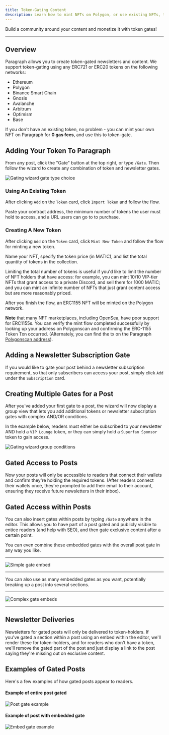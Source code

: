 ```yaml
---
title: Token-Gating Content
description: Learn how to mint NFTs on Polygon, or use existing NFTs, to gate content.
---
```


Build a community around your content and monetize it with token gates!

---

## Overview

Paragraph allows you to create token-gated newsletters and content. We support token-gating using any ERC721 or ERC20 tokens on the following networks:

- Ethereum
- Polygon
- Binance Smart Chain
- Gnosis
- Avalanche
- Arbitrum
- Optimism
- Base

If you don't have an existing token, no problem - you can mint your own NFT on Paragraph for **0 gas fees**, and use this to token-gate.

## Adding Your Token To Paragraph

From any post, click the "Gate" button at the top right, or type `/Gate`. Then follow the wizard to create any combination of token and newsletter gates.

![Gating wizard gate type choice](/img/gating/gating_wizard_gate_types.png)

### Using An Existing Token

After clicking `Add` on the `Token` card, click `Import Token` and follow the flow.

Paste your contract address, the minimum number of tokens the user must hold to access, and a URL users can go to to purchase.

### Creating A New Token

After clicking `Add` on the `Token` card, click `Mint New Token` and follow the flow for minting a new token.

Name your NFT, specify the token price (in MATIC), and list the total quantity of tokens in the collection.

Limiting the total number of tokens is useful if you'd like to limit the number of NFT holders that have access: for example, you can mint 10/10 VIP-tier NFTs that grant access to a private Discord, and sell them for 1000 MATIC; and you can mint an infinite number of NFTs that just grant content access but are more reasonably priced.

After you finish the flow, an ERC1155 NFT will be minted on the Polygon network.

**Note** that many NFT marketplaces, including OpenSea, have poor support for ERC1155s. You can verify the mint flow completed successfully by looking up your address on Polygonscan and confirming the ERC-1155 Token Txn occurred. (Alternately, you can find the tx on the Paragraph [Polygonscan address](https://polygonscan.com/address/0xc9ddb5E37165827BBBFf15b582E232C06862C4E8)).

## Adding a Newsletter Subscription Gate

If you would like to gate your post behind a newsletter subscription requirement, so that only subscribers can access your post, simply click `Add` under the `Subscription` card.

## Creating Multiple Gates for a Post

After you've added your first gate to a post, the wizard will now display a group view that lets you add additional tokens or newsletter subscription gates with complex AND/OR conditions.

In the example below, readers must either be subscribed to your newsletter AND hold a `VIP Lounge` token, or they can simply hold a `Superfan Sponsor` token to gain access.

![Gating wizard group conditions](/img/gating/gating_wizard_group_conditions.png)

## Gated Access to Posts

Now your posts will only be accessible to readers that connect their wallets and confirm they're holding the required tokens. (After readers connect their wallets once, they're prompted to add their email to their account, ensuring they receive future newsletters in their inbox).

## Gated Access within Posts

You can also insert gates within posts by typing `/Gate` anywhere in the editor. This allows you to have part of a post gated and publicly visible to entice readers (and help with SEO), and then gate exclusive content after a certain point.

You can even combine these embedded gates with the overall post gate in any way you like.

---

![Simple gate embed](/img/gating/gating_embed_simple.png)

---

You can also use as many embedded gates as you want, potentially breaking up a post into several sections.

---

![Complex gate embeds](/img/gating/gating_embeds_complex.png)

---

## Newsletter Deliveries

Newsletters for gated posts will only be delivered to token-holders. If you've gated a section within a post using an embed within the editor, we'll render these for token-holders, and for readers who don't have a token, we'll remove the gated part of the post and just display a link to the post saying they're missing out on exclusive content.

## Examples of Gated Posts

Here's a few examples of how gated posts appear to readers.

#### Example of entire post gated

![Post gate example](/img/gating/gating_example_post_gate.png)

#### Example of post with embedded gate

![Embed gate example](/img/gating/gating_example_embed_gate.png)
